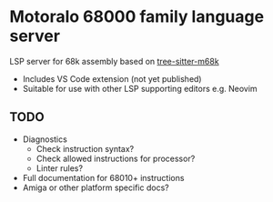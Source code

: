 # Motoralo 68000 family language server

LSP server for 68k assembly based on [tree-sitter-m68k](https://github.com/grahambates/tree-sitter-m68k)

- Includes VS Code extension (not yet published)
- Suitable for use with other LSP supporting editors e.g. Neovim

## TODO

- Diagnostics
  - Check instruction syntax?
  - Check allowed instructions for processor?
  - Linter rules?
- Full documentation for 68010+ instructions
- Amiga or other platform specific docs?
